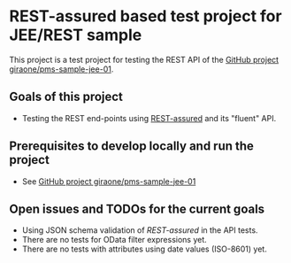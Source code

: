 # REST-assured based test project for JEE/REST sample #

This project is a test project for testing the REST API of the [GitHub project giraone/pms-sample-jee-01](https://github.com/giraone/pms-sample-jee-01).


## Goals of this project ##

- Testing the REST end-points using [REST-assured](https://github.com/jayway/rest-assured) and its "fluent" API.

## Prerequisites to develop locally and run the project ##
- See [GitHub project giraone/pms-sample-jee-01](https://github.com/giraone/pms-sample-jee-01)

## Open issues and TODOs for the current goals ##

- Using JSON schema validation of *REST-assured* in the API tests.
- There are no tests for OData filter expressions yet.
- There are no tests with attributes using date values (ISO-8601) yet.
